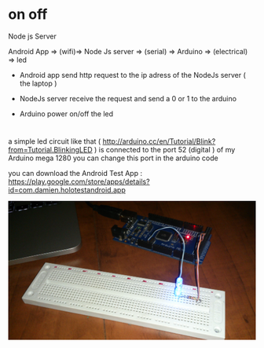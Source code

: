 # on off

Node js Server


Android App => (wifi)=> Node Js server => (serial) => Arduino => (electrical) => led


- Android app send http request to the ip adress of the NodeJs server ( the laptop )

- NodeJs server receive the request and send a 0 or 1 to the arduino

- Arduino power on/off the led


#

a simple led circuit like that ( http://arduino.cc/en/Tutorial/Blink?from=Tutorial.BlinkingLED ) is connected  to the port 52 (digital ) of my Arduino mega 1280
you can change this port in the arduino code

you can download the Android Test App : https://play.google.com/store/apps/details?id=com.damien.holotestandroid.app


![alt tag](https://github.com/arduino-android/node-js/blob/master/photo.jpg)